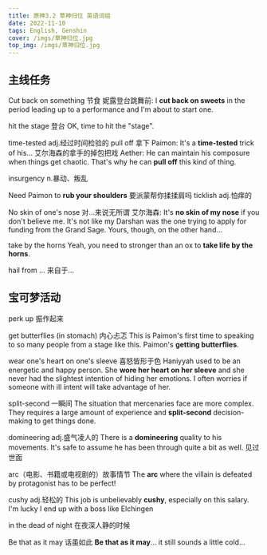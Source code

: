 ```yaml
---
title: 原神3.2 草神归位 英语词组
date: 2022-11-10
tags: English, Genshin
cover: /imgs/草神归位.jpg
top_img: /imgs/草神归位.jpg
---
```


## 主线任务
Cut back on something 节食
妮露登台跳舞前: I **cut back on sweets** in the period leading up to a performance and I'm about to start one.

hit the stage 登台
OK, time to hit the "stage".

time-tested adj.经过时间检验的
pull off 拿下
Paimon: It's a **time-tested** trick of his... 艾尔海森的拿手的掉包把戏
Aether: He can maintain his composure when things get chaotic. That's why he can **pull off** this kind of thing.

insurgency n.暴动、叛乱

Need Paimon to **rub your shoulders** 要派蒙帮你揉揉肩吗
ticklish adj.怕痒的


No skin of one's nose 对...来说无所谓
艾尔海森: It's **no skin of my nose** if you don't believe me. It's not like my Darshan was the one trying to apply for funding from the Grand Sage. Yours, though, on the other hand...

take by the horns
Yeah, you need to stronger than an ox to **take life by the horns**.

hail from ...  来自于...

## 宝可梦活动
perk up 振作起来

get butterflies (in stomach) 内心忐忑
This is Paimon's first time to speaking to so many people from a stage like this. Paimon's **getting butterflies**.


wear one's heart on one's sleeve  喜怒皆形于色
Haniyyah used to be an energetic and happy person. She **wore her heart on her sleeve** and she never had the slightest intention of hiding her emotions. I often worries if someone with ill intent will take advantage of her.

split-second 一瞬间
The situation that mercenaries face are more complex. They requires a large amount of experience and **split-second** decision-making to get things done.

domineering adj.盛气凌人的
There is a **domineering** quality to his movements. It's safe to assume he has been through quite a bit as well. 见过世面

arc（电影、书籍或电视剧的）故事情节
The **arc** where the villain is defeated by protagonist has to be perfect!

cushy adj.轻松的
This job is unbelievably **cushy**, especially on this salary. I'm lucky I end up with a boss like Elchingen

in the dead of night 在夜深人静的时候

Be that as it may 话虽如此
**Be that as it may**... it still sounds a little cold...